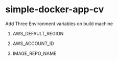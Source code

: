 # simple-docker-app-cv

<p>Add Three Environment variables on build machine 

1) AWS_DEFAULT_REGION <br>
  
2) AWS_ACCOUNT_ID <br>
  
3) IMAGE_REPO_NAME

